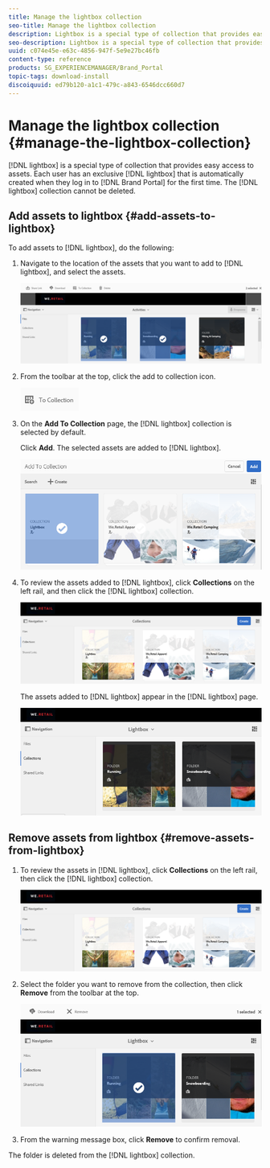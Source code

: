 ```yaml
---
title: Manage the lightbox collection
seo-title: Manage the lightbox collection
description: Lightbox is a special type of collection that provides easy access to assets. Each user has an exclusive lightbox that is automatically created when they log in to Brand Portal for the first time. The Lightbox collection cannot be deleted.
seo-description: Lightbox is a special type of collection that provides easy access to assets. Each user has an exclusive lightbox that is automatically created when they log in to Brand Portal for the first time. The Lightbox collection cannot be deleted.
uuid: c074e45e-e63c-4856-947f-5e9e27bc46fb
content-type: reference
products: SG_EXPERIENCEMANAGER/Brand_Portal
topic-tags: download-install
discoiquuid: ed79b120-a1c1-479c-a843-6546dcc660d7
---
```


# Manage the lightbox collection {#manage-the-lightbox-collection}

[!DNL lightbox] is a special type of collection that provides easy access to assets. Each user has an exclusive [!DNL lightbox] that is automatically created when they log in to [!DNL Brand Portal] for the first time. The [!DNL lightbox] collection cannot be deleted.

## Add assets to lightbox {#add-assets-to-lightbox}

To add assets to [!DNL lightbox], do the following:

1. Navigate to the location of the assets that you want to add to [!DNL lightbox], and select the assets.

   ![](assets/link_sharing_assetselection.png)
   
2. From the toolbar at the top, click the add to collection icon.

   ![](assets/add_to_collection.png)

3. On the **Add To Collection** page, the [!DNL lightbox] collection is selected by default.

   Click **Add**. The selected assets are added to [!DNL lightbox]. 

   ![](assets/add_to_collectionlightbox.png)

4. To review the assets added to [!DNL lightbox], click **Collections** on the left rail, and then click the [!DNL lightbox] collection.

   ![](assets/collections_lightbox.png)

   The assets added to [!DNL lightbox] appear in the [!DNL lightbox] page.

   ![](assets/added_to_collectionlightbox.png)

## Remove assets from lightbox {#remove-assets-from-lightbox}

1. To review the assets in [!DNL lightbox], click **Collections** on the left rail, then click the [!DNL lightbox] collection.

   ![](assets/collections_lightbox-1.png)

2. Select the folder you want to remove from the collection, then click **Remove** from the toolbar at the top.

   ![](assets/collections_lightboxdelete.png)

3. From the warning message box, click **Remove** to confirm removal.

The folder is deleted from the [!DNL lightbox] collection.
